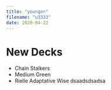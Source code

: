 ```yaml
---
title: "younger"
filename: "u3333"
date: 2020-04-22
---
```

# New Decks
- Chain Stalkers
- Medium Green
- Rielle Adaptative Wise
dsaadsdsadsa
